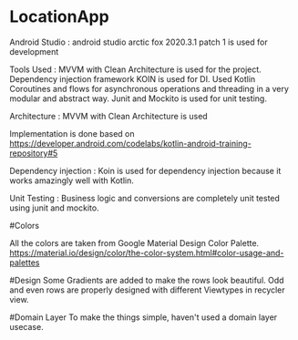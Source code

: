# LocationApp

Android Studio :
android studio arctic fox 2020.3.1 patch 1 is used for development

Tools Used :
MVVM  with Clean Architecture is used for the project.
Dependency injection framework KOIN is used for DI.
Used Kotlin Coroutines and flows for asynchronous operations and threading in a very modular and abstract way.
Junit and Mockito is used for unit testing.

Architecture :
MVVM  with Clean Architecture is used

Implementation is done based on https://developer.android.com/codelabs/kotlin-android-training-repository#5


Dependency injection :
Koin is used for dependency injection because it works amazingly well with Kotlin.

Unit Testing :
Business logic and conversions are completely unit tested using junit and mockito.


#Colors

All the colors are taken from Google Material Design Color Palette. https://material.io/design/color/the-color-system.html#color-usage-and-palettes

#Design Some Gradients are added to make the rows look beautiful. Odd and even rows are properly designed with different Viewtypes in recycler view. 

#Domain Layer To make the things simple, haven't used a domain layer usecase.


